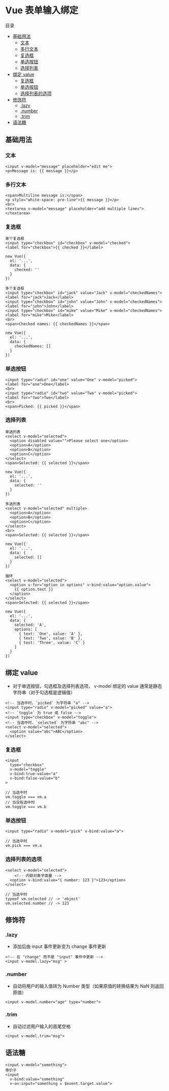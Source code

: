 # Vue 表单输入绑定

目录

- [基础用法](#基础用法)
    - [文本](#文本)
    - [多行文本](#多行文本)
    - [复选框](#复选框)
    - [单选按钮](#单选按钮)
    - [选择列表](#选择列表)
- [绑定 value](#绑定-value)
    - [复选框](#复选框-1)
    - [单选按钮](#单选按钮-1)
    - [选择列表的选项](#选择列表的选项)
- [修饰符](#修饰符)
    - [.lazy](#lazy)
    - [.number](#number)
    - [.trim](#trim)
- [语法糖](#语法糖)

## 基础用法

### 文本

```
<input v-model="message" placeholder="edit me">
<p>Message is: {{ message }}</p>
```

### 多行文本

```
<span>Multiline message is:</span>
<p style="white-space: pre-line">{{ message }}</p>
<br>
<textarea v-model="message" placeholder="add multiple lines"></textarea>
```

### 复选框

```
单个复选框
<input type="checkbox" id="checkbox" v-model="checked">
<label for="checkbox">{{ checked }}</label>

new Vue({
  el: '...',
  data: {
    checked: ''
  }
})

多个复选框
<input type="checkbox" id="jack" value="Jack" v-model="checkedNames">
<label for="jack">Jack</label>
<input type="checkbox" id="john" value="John" v-model="checkedNames">
<label for="john">John</label>
<input type="checkbox" id="mike" value="Mike" v-model="checkedNames">
<label for="mike">Mike</label>
<br>
<span>Checked names: {{ checkedNames }}</span>

new Vue({
  el: '...',
  data: {
    checkedNames: []
  }
})
```

### 单选按钮

```
<input type="radio" id="one" value="One" v-model="picked">
<label for="one">One</label>
<br>
<input type="radio" id="two" value="Two" v-model="picked">
<label for="two">Two</label>
<br>
<span>Picked: {{ picked }}</span>
```

### 选择列表

```
单选列表
<select v-model="selected">
  <option disabled value="">Please select one</option>
  <option>A</option>
  <option>B</option>
  <option>C</option>
</select>
<span>Selected: {{ selected }}</span>

new Vue({
  el: '...',
  data: {
    selected: ''
  }
})

多选列表
<select v-model="selected" multiple>
  <option>A</option>
  <option>B</option>
  <option>C</option>
</select>
<br>
<span>Selected: {{ selected }}</span>

new Vue({
  el: '...',
  data: {
    selected: []
  }
})

循环
<select v-model="selected">
  <option v-for="option in options" v-bind:value="option.value">
    {{ option.text }}
  </option>
</select>
<span>Selected: {{ selected }}</span>

new Vue({
  el: '...',
  data: {
    selected: 'A',
    options: [
      { text: 'One', value: 'A' },
      { text: 'Two', value: 'B' },
      { text: 'Three', value: 'C' }
    ]
  }
})
```

## 绑定 value

- 对于单选按钮，勾选框及选择列表选项， v-model 绑定的 value 通常是静态字符串（对于勾选框是逻辑值）

```
<!-- 当选中时，`picked` 为字符串 "a" -->
<input type="radio" v-model="picked" value="a">
<!-- `toggle` 为 true 或 false -->
<input type="checkbox" v-model="toggle">
<!-- 当选中时，`selected` 为字符串 "abc" -->
<select v-model="selected">
  <option value="abc">ABC</option>
</select>
```

### 复选框

```
<input
  type="checkbox"
  v-model="toggle"
  v-bind:true-value="a"
  v-bind:false-value="b"
>

// 当选中时
vm.toggle === vm.a
// 当没有选中时
vm.toggle === vm.b
```

### 单选按钮

```
<input type="radio" v-model="pick" v-bind:value="a">

// 当选中时
vm.pick === vm.a
```

### 选择列表的选项

```
<select v-model="selected">
    <!-- 内联对象字面量 -->
  <option v-bind:value="{ number: 123 }">123</option>
</select>

// 当选中时
typeof vm.selected // -> 'object'
vm.selected.number // -> 123
```

## 修饰符

### .lazy

- 添加后由 input 事件更新变为 change 事件更新

```
<!-- 在 "change" 而不是 "input" 事件中更新 -->
<input v-model.lazy="msg" >
```

### .number

- 自动将用户的输入值转为 Number 类型（如果原值的转换结果为 NaN 则返回原值）

```
<input v-model.number="age" type="number">
```

### .trim

- 自动过滤用户输入的首尾空格

```
<input v-model.trim="msg">
```

## 语法糖

```
<input v-model="something">
等价于
<input
  v-bind:value="something"
  v-on:input="something = $event.target.value">
```

